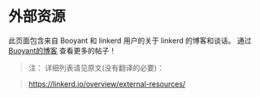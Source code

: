 # 外部资源

此页面包含来自 Booyant 和 linkerd 用户的关于 linkerd 的博客和谈话。 通过 [Buoyant的博客][buoyant-blog] 查看更多的帖子！

> 注： 详细列表请见原文(没有翻译的必要)：

> https://linkerd.io/overview/external-resources/

[buoyant-blog]:https://blog.buoyant.io/?__hstc=249056664.3c6b78fb9cb62c68eaaac6558454a06e.1501146055259.1503296674492.1503299573025.22&__hssc=249056664.13.1503299573025&__hsfp=4035021484



